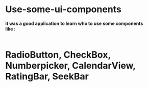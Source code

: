 # Use-some-ui-components

**it was a good application to learn who to use some components**</br>
**like :**</br></br>

# RadioButton, CheckBox, Numberpicker, CalendarView, RatingBar, SeekBar
